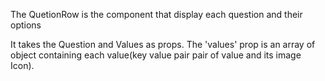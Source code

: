 

The QuetionRow is the component that display each question and their options

It takes the Question and Values as props. The 'values' prop is an array of object containing each value(key value pair pair of value and its image Icon). 
